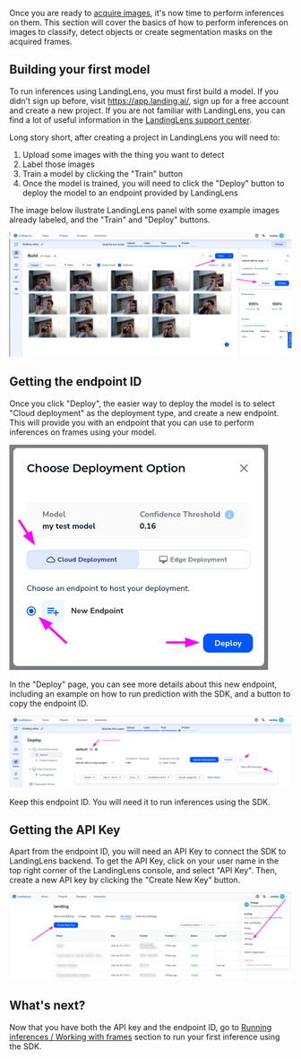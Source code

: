 
Once you are ready to [acquire images](image-acquisition/image-acquisition.md), it's now time to perform inferences on them. This section will cover the basics of how to perform inferences on images to classify, detect objects or create segmentation masks on the acquired frames.

## Building your first model

To run inferences using LandingLens, you must first build a model. If you didn't sign up before, visit https://app.landing.ai/, sign up for a free account and create a new project. If you are not familiar with LandingLens, you can find a lot of useful information in the [LandingLens support center](https://support.landing.ai/docs/landinglens-workflow).

Long story short, after creating a project in LandingLens you will need to:

1. Upload some images with the thing you want to detect
2. Label those images
3. Train a model by clicking the "Train" button
4. Once the model is trained, you will need to click the "Deploy" button to deploy the model to an endpoint provided by LandingLens

The image below ilustrate LandingLens panel with some example images already labeled, and the "Train" and "Deploy" buttons.

![LandingLens dashboard, with train and deploy buttons](../images/landing-console-train-deploy.png)

## Getting the endpoint ID

Once you click "Deploy", the easier way to deploy the model is to select "Cloud deployment" as the deployment type, and create a new endpoint. This will provide you with an endpoint that you can use to perform inferences on frames using your model.

![LandingLens deploy pop up](../images/landing-deploy-popup.png)

In the "Deploy" page, you can see more details about this new endpoint, including an example on how to run prediction with the SDK, and a button to copy the endpoint ID.

![LandingLens deploy page](../images/landing-deploy-page.png)

Keep this endpoint ID. You will need it to run inferences using the SDK.

## Getting the API Key

Apart from the endpoint ID, you will need an API Key to connect the SDK to LandingLens backend. To get the API Key, click on your user name in the top right corner of the LandingLens console, and select "API Key". Then, create a new API key by clicking the "Create New Key" button.

![LandingLens API key creation](../images/landing-apikey.png)

## What's next?

Now that you have both the API key and the endpoint ID, go to [Running inferences / Working with frames](frames-inference.md) section to run your first inference using the SDK.